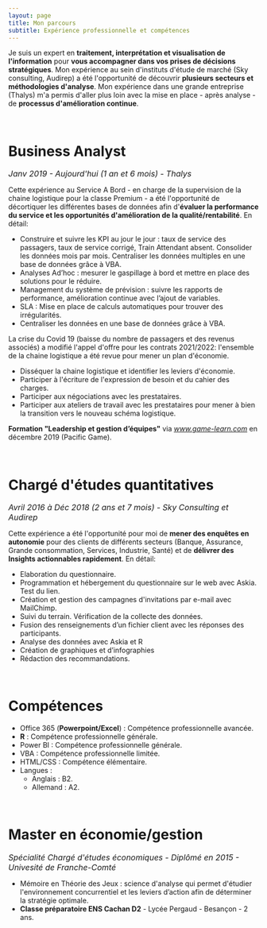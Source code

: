 ```yaml
---
layout: page
title: Mon parcours 
subtitle: Expérience professionnelle et compétences 
---
```


Je suis un expert en **traitement, interprétation et visualisation de l'information** pour **vous accompagner dans vos prises de décisions stratégiques**. Mon expérience au sein d'instituts d'étude de marché (Sky consulting, Audirep) a été l'opportunité de découvrir **plusieurs secteurs et méthodologies d'analyse**. Mon expérience dans une grande entreprise (Thalys) m'a permis d'aller plus loin avec la mise en place - après analyse - de **processus d'amélioration continue**.

<br/>

# <i class="fas fa-tachometer-alt"></i> Business Analyst
_<font size="3"> Janv 2019 - Aujourd'hui (1 an et 6 mois) - Thalys </font>_

Cette expérience au Service A Bord - en charge de la supervision de la chaine logistique pour la classe Premium - a été l'opportunité de décortiquer les différentes bases de données afin d'**évaluer la performance du service et les opportunités d'amélioration de la qualité/rentabilité**. En détail: 

* Construire et suivre les KPI au jour le jour : taux de service des passagers, taux de service corrigé, Train Attendant absent. Consolider les données mois par mois. Centraliser les données multiples en une base de données grâce à VBA. 
* Analyses Ad’hoc : mesurer le gaspillage à bord et mettre en place des solutions pour le réduire. 
* Management du système de prévision : suivre les rapports de performance, amélioration continue avec l’ajout de variables.
* SLA : Mise en place de calculs automatiques pour trouver des irrégularités.  
* Centraliser les données en une base de données grâce à VBA. 

La crise du Covid 19 (baisse du nombre de passagers et des revenus associés) a modifié l'appel d'offre pour les contrats 2021/2022: l'ensemble de la chaine logistique a été revue pour mener un plan d'économie. 

* Disséquer la chaine logistique et identifier les leviers d'économie. 
* Participer à l'écriture de l'expression de besoin et du cahier des charges. 
* Participer aux négociations avec les prestataires. 
* Participer aux ateliers de travail avec les prestataires pour mener à bien la transition vers le nouveau schéma logistique. 

**Formation "Leadership et gestion d’équipes"** via *www.game-learn.com* en décembre 2019 (Pacific Game). 

<br/>

# <i class="far fa-chart-bar"></i> Chargé d'études quantitatives
_<font size="3"> Avril 2016 à Déc 2018 (2 ans et 7 mois) - Sky Consulting et Audirep </font>_

Cette expérience a été l'opportunité pour moi de **mener des enquêtes en autonomie** pour des clients de différents secteurs (Banque, Assurance, Grande consommation, Services, Industrie, Santé) et de **délivrer des Insights actionnables rapidement**. En détail:

* Elaboration du questionnaire. 
* Programmation et hébergement du questionnaire sur le web avec Askia. Test du lien.  
* Création et gestion des campagnes d'invitations par e-mail avec MailChimp.  
* Suivi du terrain. Vérification de la collecte des données. 
* Fusion des renseignements d’un fichier client avec les réponses des participants.
* Analyse des données avec Askia et R
* Création de graphiques et d’infographies 
* Rédaction des recommandations.

<br/>

# <i class="fas fa-cubes"></i> Compétences 
_<font size="3"> </font>_

* Office 365 (**Powerpoint/Excel**) : Compétence professionnelle avancée. 
* **R** : Compétence professionnelle générale.
* Power BI : Compétence professionnelle générale.  
* VBA : Compétence professionnelle limitée. 
* HTML/CSS : Compétence élémentaire. 
* Langues :
    + Anglais : B2. 
    + Allemand : A2. 

<br/>

# <i class="fas fa-user-graduate"></i> Master en économie/gestion
_<font size="3"> Spécialité Chargé d'études économiques - Diplômé en 2015 - Univesité de Franche-Comté </font>_

* Mémoire en Théorie des Jeux : science d'analyse qui permet d'étudier l'environnement concurrentiel et les leviers d’action afin de déterminer la stratégie optimale.
* **Classe préparatoire ENS Cachan D2** - Lycée Pergaud - Besançon - 2 ans. 
